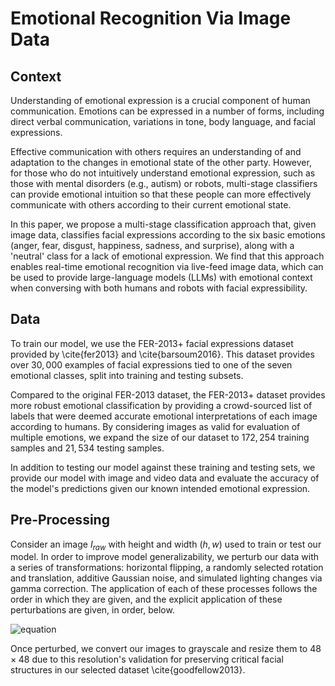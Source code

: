 # Emotional Recognition Via Image Data

## Context

Understanding of emotional expression is a crucial component of human communication. Emotions can be expressed in a number of forms, including direct verbal communication, variations in tone, body language, and facial expressions. 

Effective communication with others requires an understanding of and adaptation to the changes in emotional state of the other party. However, for those who do not intuitively understand emotional expression, such as those with mental disorders (e.g., autism) or robots, multi-stage classifiers can provide emotional intuition so that these people can more effectively communicate with others according to their current emotional state. 

In this paper, we propose a multi-stage classification approach that, given image data, classifies facial expressions according to the six basic emotions (anger, fear, disgust, happiness, sadness, and surprise), along with a 'neutral' class for a lack of emotional expression. We find that this approach enables real-time emotional recognition via live-feed image data, which can be used to provide large-language models (LLMs) with emotional context when conversing with both humans and robots with facial expressibility. 

## Data

To train our model, we use the FER-2013+ facial expressions dataset provided by \cite{fer2013} and \cite{barsoum2016}. This dataset provides over $30,000$ examples of facial expressions tied to one of the seven emotional classes, split into training and testing subsets. 

Compared to the original FER-2013 dataset, the FER-2013+ dataset provides more robust emotional classification by providing a crowd-sourced list of labels that were deemed accurate emotional interpretations of each image according to humans. By considering images as valid for evaluation of multiple emotions, we expand the size of our dataset to $172,254$ training samples and $21,534$ testing samples. 

In addition to testing our model against these training and testing sets, we provide our model with image and video data and evaluate the accuracy of the model's predictions given our known intended emotional expression. 

## Pre-Processing

Consider an image $I_{raw}$ with height and width $(h, w)$ used to train or test our model. In order to improve model generalizability, we perturb our data with a series of transformations: horizontal flipping, a randomly selected rotation and translation, additive Gaussian noise, and simulated lighting changes via gamma correction. The application of each of these processes follows the order in which they are given, and the explicit application of these perturbations are given, in order, below. 

![equation](https://latex.codecogs.com/svg.image?\begin{align}I_{flip}(x,y)=I_{raw}(w-x-1,y)\end{align}\begin{align}\begin{bmatrix}x\\y\end{bmatrix}_{rot}=\begin{bmatrix}cos(\theta)&-sin(\theta)\\sin(\theta)&cos(\theta)\end{bmatrix}\begin{bmatrix}x\\y\end{bmatrix}_{flip},\qquad\theta\in[-15^\circ,15^\circ]\end{align}\begin{align}I_{trans}(x,y)=I_{rot}(x&plus;\epsilon_x,y&plus;\epsilon_y),\qquad\epsilon_x,\epsilon_y\in[-3,3]\end{align}\begin{align}I_{noise}=I_{trans}&plus;\eta,\qquad\eta\in\mathcal{N}(0,\sigma^2),\sigma=2\end{align}\begin{align}I_{pp}=I_{max}(\frac{I_{noise}}{I_{max}})^\gamma,\qquad&space;I_{max}=255,\gamma\in[0.8,1.2]\end{align})

Once perturbed, we convert our images to grayscale and resize them to $48 \times48$ due to this resolution's validation for preserving critical facial structures in our selected dataset \cite{goodfellow2013}.
